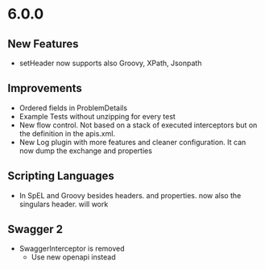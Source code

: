# 6.0.0

## New Features
- setHeader now supports also Groovy, XPath, Jsonpath


## Improvements
- Ordered fields in ProblemDetails
- Example Tests without unzipping for every test
- New flow control. Not based on a stack of executed interceptors but on the definition in the apis.xml.
- New Log plugin with more features and cleaner configuration. It can now dump the exchange and properties

## Scripting Languages

- In SpEL and Groovy besides headers. and properties. now also the singulars header. will work

## Swagger 2

- SwaggerInterceptor is removed
  - Use new openapi instead